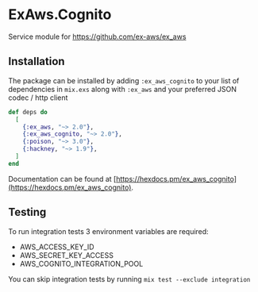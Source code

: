 # ExAws.Cognito

Service module for https://github.com/ex-aws/ex_aws

## Installation

The package can be installed by adding `:ex_aws_cognito` to your list of dependencies in `mix.exs`
along with `:ex_aws` and your preferred JSON codec / http client

```elixir
def deps do
  [
    {:ex_aws, "~> 2.0"},
    {:ex_aws_cognito, "~> 2.0"},
    {:poison, "~> 3.0"},
    {:hackney, "~> 1.9"},
  ]
end
```

Documentation can be found at [https://hexdocs.pm/ex_aws_cognito](https://hexdocs.pm/ex_aws_cognito).

## Testing

To run integration tests 3 environment variables are required:
* AWS\_ACCESS\_KEY\_ID
* AWS\_SECRET\_KEY\_ACCESS
* AWS\_COGNITO\_INTEGRATION\_POOL

You can skip integration tests by running `mix test --exclude integration`
